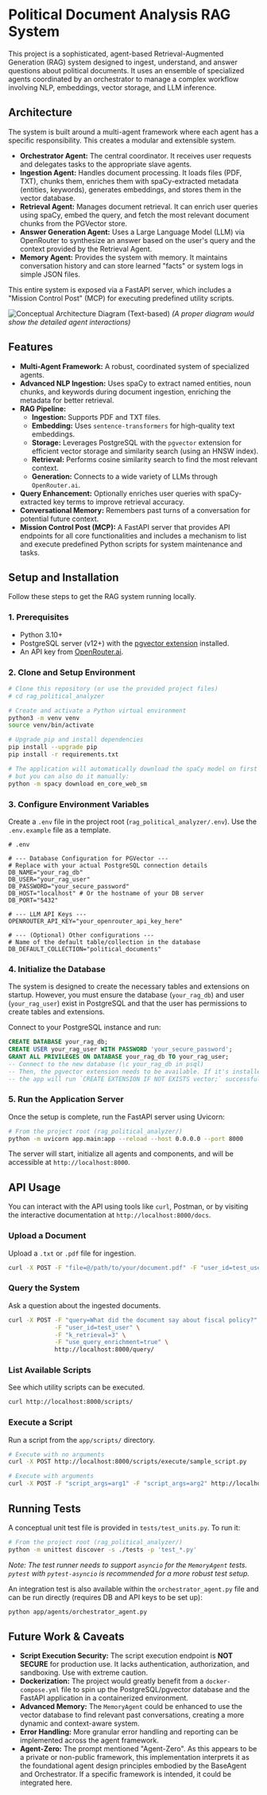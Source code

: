 # Political Document Analysis RAG System

This project is a sophisticated, agent-based Retrieval-Augmented Generation (RAG) system designed to ingest, understand, and answer questions about political documents. It uses an ensemble of specialized agents coordinated by an orchestrator to manage a complex workflow involving NLP, embeddings, vector storage, and LLM inference.

## Architecture

The system is built around a multi-agent framework where each agent has a specific responsibility. This creates a modular and extensible system.

*   **Orchestrator Agent:** The central coordinator. It receives user requests and delegates tasks to the appropriate slave agents.
*   **Ingestion Agent:** Handles document processing. It loads files (PDF, TXT), chunks them, enriches them with spaCy-extracted metadata (entities, keywords), generates embeddings, and stores them in the vector database.
*   **Retrieval Agent:** Manages document retrieval. It can enrich user queries using spaCy, embed the query, and fetch the most relevant document chunks from the PGVector store.
*   **Answer Generation Agent:** Uses a Large Language Model (LLM) via OpenRouter to synthesize an answer based on the user's query and the context provided by the Retrieval Agent.
*   **Memory Agent:** Provides the system with memory. It maintains conversation history and can store learned "facts" or system logs in simple JSON files.

This entire system is exposed via a FastAPI server, which includes a "Mission Control Post" (MCP) for executing predefined utility scripts.

![Conceptual Architecture Diagram (Text-based)](https://via.placeholder.com/800x400.png?text=User+->+API+->+Orchestrator+->+[Retrieval,+AnswerGen,+Memory]+->+Response)
*(A proper diagram would show the detailed agent interactions)*

## Features

*   **Multi-Agent Framework:** A robust, coordinated system of specialized agents.
*   **Advanced NLP Ingestion:** Uses spaCy to extract named entities, noun chunks, and keywords during document ingestion, enriching the metadata for better retrieval.
*   **RAG Pipeline:**
    *   **Ingestion:** Supports PDF and TXT files.
    *   **Embedding:** Uses `sentence-transformers` for high-quality text embeddings.
    *   **Storage:** Leverages PostgreSQL with the `pgvector` extension for efficient vector storage and similarity search (using an HNSW index).
    *   **Retrieval:** Performs cosine similarity search to find the most relevant context.
    *   **Generation:** Connects to a wide variety of LLMs through `OpenRouter.ai`.
*   **Query Enhancement:** Optionally enriches user queries with spaCy-extracted key terms to improve retrieval accuracy.
*   **Conversational Memory:** Remembers past turns of a conversation for potential future context.
*   **Mission Control Post (MCP):** A FastAPI server that provides API endpoints for all core functionalities and includes a mechanism to list and execute predefined Python scripts for system maintenance and tasks.

## Setup and Installation

Follow these steps to get the RAG system running locally.

### 1. Prerequisites

*   Python 3.10+
*   PostgreSQL server (v12+) with the [pgvector extension](https://github.com/pgvector/pgvector) installed.
*   An API key from [OpenRouter.ai](https://openrouter.ai/).

### 2. Clone and Setup Environment

```bash
# Clone this repository (or use the provided project files)
# cd rag_political_analyzer

# Create and activate a Python virtual environment
python3 -m venv venv
source venv/bin/activate

# Upgrade pip and install dependencies
pip install --upgrade pip
pip install -r requirements.txt

# The application will automatically download the spaCy model on first run
# but you can also do it manually:
python -m spacy download en_core_web_sm
```

### 3. Configure Environment Variables

Create a `.env` file in the project root (`rag_political_analyzer/.env`). Use the `.env.example` file as a template.

```dotenv
# .env

# --- Database Configuration for PGVector ---
# Replace with your actual PostgreSQL connection details
DB_NAME="your_rag_db"
DB_USER="your_rag_user"
DB_PASSWORD="your_secure_password"
DB_HOST="localhost" # Or the hostname of your DB server
DB_PORT="5432"

# --- LLM API Keys ---
OPENROUTER_API_KEY="your_openrouter_api_key_here"

# --- (Optional) Other configurations ---
# Name of the default table/collection in the database
DB_DEFAULT_COLLECTION="political_documents"
```

### 4. Initialize the Database

The system is designed to create the necessary tables and extensions on startup. However, you must ensure the database (`your_rag_db`) and user (`your_rag_user`) exist in PostgreSQL and that the user has permissions to create tables and extensions.

Connect to your PostgreSQL instance and run:
```sql
CREATE DATABASE your_rag_db;
CREATE USER your_rag_user WITH PASSWORD 'your_secure_password';
GRANT ALL PRIVILEGES ON DATABASE your_rag_db TO your_rag_user;
-- Connect to the new database (\c your_rag_db in psql)
-- Then, the pgvector extension needs to be available. If it's installed server-wide,
-- the app will run `CREATE EXTENSION IF NOT EXISTS vector;` successfully.
```

### 5. Run the Application Server

Once the setup is complete, run the FastAPI server using Uvicorn:

```bash
# From the project root (rag_political_analyzer/)
python -m uvicorn app.main:app --reload --host 0.0.0.0 --port 8000
```

The server will start, initialize all agents and components, and will be accessible at `http://localhost:8000`.

## API Usage

You can interact with the API using tools like `curl`, Postman, or by visiting the interactive documentation at `http://localhost:8000/docs`.

### Upload a Document

Upload a `.txt` or `.pdf` file for ingestion.

```bash
curl -X POST -F "file=@/path/to/your/document.pdf" -F "user_id=test_user" http://localhost:8000/upload-document/
```

### Query the System

Ask a question about the ingested documents.

```bash
curl -X POST -F "query=What did the document say about fiscal policy?" \
             -F "user_id=test_user" \
             -F "k_retrieval=3" \
             -F "use_query_enrichment=true" \
             http://localhost:8000/query/
```

### List Available Scripts

See which utility scripts can be executed.

```bash
curl http://localhost:8000/scripts/
```

### Execute a Script

Run a script from the `app/scripts/` directory.

```bash
# Execute with no arguments
curl -X POST http://localhost:8000/scripts/execute/sample_script.py

# Execute with arguments
curl -X POST -F "script_args=arg1" -F "script_args=arg2" http://localhost:8000/scripts/execute/sample_script.py
```

## Running Tests

A conceptual unit test file is provided in `tests/test_units.py`. To run it:

```bash
# From the project root (rag_political_analyzer/)
python -m unittest discover -s ./tests -p 'test_*.py'
```
*Note: The test runner needs to support `asyncio` for the `MemoryAgent` tests. `pytest` with `pytest-asyncio` is recommended for a more robust test setup.*

An integration test is also available within the `orchestrator_agent.py` file and can be run directly (requires DB and API keys to be set up):
```bash
python app/agents/orchestrator_agent.py
```

## Future Work & Caveats

*   **Script Execution Security:** The script execution endpoint is **NOT SECURE** for production use. It lacks authentication, authorization, and sandboxing. Use with extreme caution.
*   **Dockerization:** The project would greatly benefit from a `docker-compose.yml` file to spin up the PostgreSQL/pgvector database and the FastAPI application in a containerized environment.
*   **Advanced Memory:** The `MemoryAgent` could be enhanced to use the vector database to find relevant past conversations, creating a more dynamic and context-aware system.
*   **Error Handling:** More granular error handling and reporting can be implemented across the agent framework.
*   **Agent-Zero:** The prompt mentioned "Agent-Zero". As this appears to be a private or non-public framework, this implementation interprets it as the foundational agent design principles embodied by the BaseAgent and Orchestrator. If a specific framework is intended, it could be integrated here.
```

